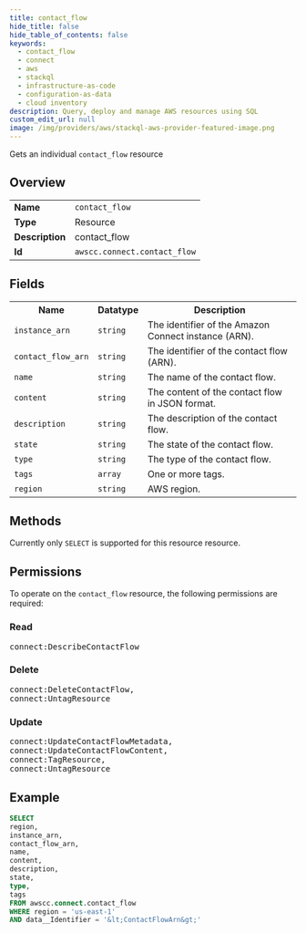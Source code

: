 ```yaml
---
title: contact_flow
hide_title: false
hide_table_of_contents: false
keywords:
  - contact_flow
  - connect
  - aws
  - stackql
  - infrastructure-as-code
  - configuration-as-data
  - cloud inventory
description: Query, deploy and manage AWS resources using SQL
custom_edit_url: null
image: /img/providers/aws/stackql-aws-provider-featured-image.png
---
```

Gets an individual <code>contact_flow</code> resource

## Overview
<table><tbody>
<tr><td><b>Name</b></td><td><code>contact_flow</code></td></tr>
<tr><td><b>Type</b></td><td>Resource</td></tr>
<tr><td><b>Description</b></td><td>contact_flow</td></tr>
<tr><td><b>Id</b></td><td><code>awscc.connect.contact_flow</code></td></tr>
</tbody></table>

## Fields
<table><tbody>
<tr><th>Name</th><th>Datatype</th><th>Description</th></tr>
<tr><td><code>instance_arn</code></td><td><code>string</code></td><td>The identifier of the Amazon Connect instance (ARN).</td></tr>
<tr><td><code>contact_flow_arn</code></td><td><code>string</code></td><td>The identifier of the contact flow (ARN).</td></tr>
<tr><td><code>name</code></td><td><code>string</code></td><td>The name of the contact flow.</td></tr>
<tr><td><code>content</code></td><td><code>string</code></td><td>The content of the contact flow in JSON format.</td></tr>
<tr><td><code>description</code></td><td><code>string</code></td><td>The description of the contact flow.</td></tr>
<tr><td><code>state</code></td><td><code>string</code></td><td>The state of the contact flow.</td></tr>
<tr><td><code>type</code></td><td><code>string</code></td><td>The type of the contact flow.</td></tr>
<tr><td><code>tags</code></td><td><code>array</code></td><td>One or more tags.</td></tr>
<tr><td><code>region</code></td><td><code>string</code></td><td>AWS region.</td></tr>

</tbody></table>

## Methods
Currently only <code>SELECT</code> is supported for this resource resource.

## Permissions

To operate on the <code>contact_flow</code> resource, the following permissions are required:

### Read
<pre>
connect:DescribeContactFlow</pre>

### Delete
<pre>
connect:DeleteContactFlow,
connect:UntagResource</pre>

### Update
<pre>
connect:UpdateContactFlowMetadata,
connect:UpdateContactFlowContent,
connect:TagResource,
connect:UntagResource</pre>


## Example
```sql
SELECT
region,
instance_arn,
contact_flow_arn,
name,
content,
description,
state,
type,
tags
FROM awscc.connect.contact_flow
WHERE region = 'us-east-1'
AND data__Identifier = '&lt;ContactFlowArn&gt;'
```
